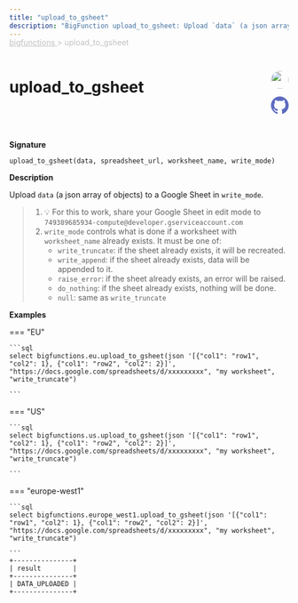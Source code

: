 ```yaml
---
title: "upload_to_gsheet"
description: "BigFunction upload_to_gsheet: Upload `data` (a json array of objects) to a Google Sheet"
---
```


<span style="color: silver; position: relative; top: -1rem">
  <a href=".." style="color: silver">bigfunctions </a> > upload_to_gsheet
</span>

# upload_to_gsheet


<div style="position: relative; top: -4rem; margin-bottom:  -2rem; text-align: right; z-index: 9999;">
  
  <a href="https://www.linkedin.com/in/shivamsingh012/" title="Author: Shivam Singh" target="_blank">
    <img src="https://media.licdn.com/dms/image/D4D03AQERv0qwECH0DA/profile-displayphoto-shrink_200_200/0/1675233460732?e=1686182400&v=beta&t=HqngiSx5zd4llZStwf3L0k2T_pE8qvnEj7NguWNJTOo" width="32" style=" border-radius: 50% !important">
  </a>
  
  <a href="{REPO_URL}/tree/main/bigfunctions/upload_to_gsheet.yaml" title="Edit on GitHub" target="_blank"><svg xmlns="http://www.w3.org/2000/svg" width="32" height="32" viewBox="0 0 24 24"><path fill="#5d6cc0" d="M12 0c-6.626 0-12 5.373-12 12 0 5.302 3.438 9.8 8.207 11.387.599.111.793-.261.793-.577v-2.234c-3.338.726-4.033-1.416-4.033-1.416-.546-1.387-1.333-1.756-1.333-1.756-1.089-.745.083-.729.083-.729 1.205.084 1.839 1.237 1.839 1.237 1.07 1.834 2.807 1.304 3.492.997.107-.775.418-1.305.762-1.604-2.665-.305-5.467-1.334-5.467-5.931 0-1.311.469-2.381 1.236-3.221-.124-.303-.535-1.524.117-3.176 0 0 1.008-.322 3.301 1.23.957-.266 1.983-.399 3.003-.404 1.02.005 2.047.138 3.006.404 2.291-1.552 3.297-1.23 3.297-1.23.653 1.653.242 2.874.118 3.176.77.84 1.235 1.911 1.235 3.221 0 4.609-2.807 5.624-5.479 5.921.43.372.823 1.102.823 2.222v3.293c0 .319.192.694.801.576 4.765-1.589 8.199-6.086 8.199-11.386 0-6.627-5.373-12-12-12z"/></svg></a>
</div>



**Signature** 
```
upload_to_gsheet(data, spreadsheet_url, worksheet_name, write_mode)
```

**Description**

Upload `data` (a json array of objects) to a Google Sheet
in `write_mode`.

> 1. 💡 For this to work, share your Google Sheet in edit mode to `749389685934-compute@developer.gserviceaccount.com`
> 2. `write_mode` controls what is done if a worksheet with `worksheet_name` already exists. It must be one of:
>     - `write_truncate`: if the sheet already exists, it will be recreated.
>     - `write_append`: if the sheet already exists, data will be appended to it.
>     - `raise_error`:  if the sheet already exists, an error will be raised.
>     - `do_nothing`:  if the sheet already exists, nothing will be done.
>     - `null`: same as `write_truncate`






**Examples**













=== "EU"

    ```sql
    select bigfunctions.eu.upload_to_gsheet(json '[{"col1": "row1", "col2": 1}, {"col1": "row2", "col2": 2}]', "https://docs.google.com/spreadsheets/d/xxxxxxxxx", "my worksheet", "write_truncate")
    
    ```




=== "US"

    ```sql
    select bigfunctions.us.upload_to_gsheet(json '[{"col1": "row1", "col2": 1}, {"col1": "row2", "col2": 2}]', "https://docs.google.com/spreadsheets/d/xxxxxxxxx", "my worksheet", "write_truncate")
    
    ```




=== "europe-west1"

    ```sql
    select bigfunctions.europe_west1.upload_to_gsheet(json '[{"col1": "row1", "col2": 1}, {"col1": "row2", "col2": 2}]', "https://docs.google.com/spreadsheets/d/xxxxxxxxx", "my worksheet", "write_truncate")
    
    ```









<pre style="margin-top: -1rem;">
<code style="padding-top: 0px; padding-bottom: 0px;">+---------------+
| result        |
+---------------+
| DATA_UPLOADED |
+---------------+
</code>
</pre>









